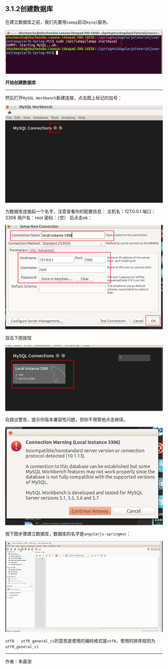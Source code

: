 
## 3.1.2创建数据库

在建立数据库之前，我们先要用`xampp`启动`mysql`服务。

![](image/2017-10-28-21-39-02.png) 

**开始创建数据库**

---


然后打开`MySQL Workbench`新建连接，点击图上标记的加号：

![](image/2017-10-28-19-59-37.png) 

为数据库连接起一个名字，注意查看你的配置信息：
主机名：127.0.0.1
端口：3306
用户名：root
密码：（空）
后点击ok：

![](image/2017-10-28-20-00-05.png) 

双击下图按钮

![](image/2017-10-28-17-38-32.png) 

会跳出警告，提示你版本兼容性问题，但你不用管他点击继续。

![](image/2017-10-28-17-39-30.png) 

按下图步骤建立数据库，数据库的名字是`angularjs-springmvc`：

![](image/Peek2017-11-0209-27.gif)


`utf8 - utf8_general_ci`的意思是使用的编码格式是`utf8`，使用的排序规则为`utf8_general_ci`

---

作者：朱晨澍